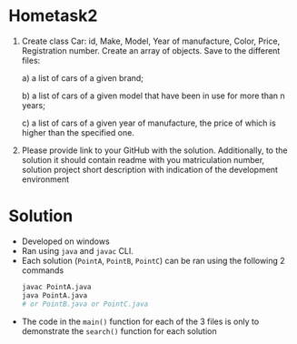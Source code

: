 # Hometask2

1. Create class Car: id, Make, Model, Year of manufacture, Color, Price, Registration number. Create an array of objects. Save to the different files:

    a) a list of cars of a given brand;

    b) a list of cars of a given model that have been in use for more than n years;

    c) a list of cars of a given year of manufacture, the price of which is higher than the specified one.

2. Please provide link to your GitHub with the solution. Additionally, to the solution it should contain readme with you matriculation number, solution project short description with indication of the development environment

# Solution
- Developed on windows
- Ran using `java` and `javac` CLI.
- Each solution (`PointA`, `PointB`, `PointC`) can be ran using the following 2 commands
    ```bash
    javac PointA.java
    java PointA.java
    # or PointB.java or PointC.java
    ```
- The code in the `main()` function for each of the 3 files is only to demonstrate the `search()` function for each solution